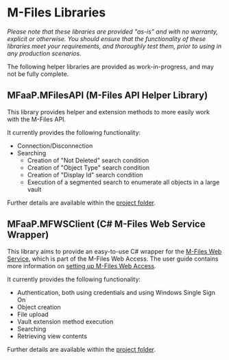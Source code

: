 # M-Files Libraries

*Please note that these libraries are provided "as-is" and with no warranty, explicit or otherwise.  You should ensure that the functionality of these libraries meet your requirements, and thoroughly test them, prior to using in any production scenarios.*

The following helper libraries are provided as work-in-progress, and may not be fully complete.

## MFaaP.MFilesAPI (M-Files API Helper Library)

This library provides helper and extension methods to more easily work with the M-Files API.

It currently provides the following functionality:

* Connection/Disconnection
* Searching
  * Creation of "Not Deleted" search condition
  * Creation of "Object Type" search condition
  * Creation of "Display Id" search condition
  * Execution of a segmented search to enumerate all objects in a large vault

Further details are available within the [project folder](MFaaP.MFilesAPI).

## MFaaP.MFWSClient (C# M-Files Web Service Wrapper)

This library aims to provide an easy-to-use C# wrapper for the [M-Files Web Service](http://www.m-files.com/MFWS/), which is part of the M-Files Web Access.  The user guide contains more information on [setting up M-Files Web Access](http://www.m-files.com/user-guide/latest/eng/#Configure_M-Files_Web_Access.html).

It currently provides the following functionality:

* Authentication, both using credentials and using Windows Single Sign On
* Object creation
* File upload
* Vault extension method execution
* Searching
* Retrieving view contents

Further details are available within the [project folder](MFaaP.MFWSClient).